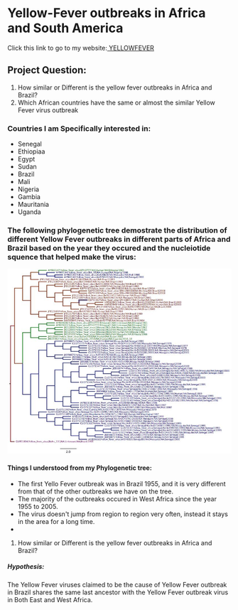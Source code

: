 

<html>
<link rel="stylesheet" type="text/css" href="eba.css">
<body>
<h1>Yellow-Fever outbreaks in Africa and South America</h1>
<p>Click this link to go to my website:<a href ="https://ebaberga.github.io/yellow-fever"> YELLOWFEVER</a></p>
<h2>Project Question:</h3>
<ol>
<li>How similar or Different is the yellow fever outbreaks in Africa and Brazil?</li>
<li>Which African countries have the same or almost the similar Yellow Fever virus outbreak</li>
 
</ol>
<h3>Countries I am Specifically interested in:</h2>
<ul>
  <li>Senegal</li>
  <li>Ethiopiaa</li>
  <li>Egypt</li>
  <li>Sudan</li>
  <li>Brazil</li>
  <li>Mali</li>
  <li>Nigeria</li>
  <li>Gambia</li>
  <li>Mauritania</li>
  <li>Uganda</li>
</ul>
<h3>The following phylogenetic tree demostrate the distribution of different Yellow Fever outbreaks in different parts of Africa and Brazil based on the year they occured and the nucleiotide squence that helped make the virus:</h3>
<img src="tree(yellow fever).jpg" >
<h4>Things I understood from my Phylogenetic tree:</h4>
<ul>
<li>The first Yello Fever outbreak was in Brazil 1955, and it is very different from that of the other outbreaks we have on the tree.</li>
<li>The majority of the outbreaks occured in West Africa since the year 1955 to 2005. </li>
<li>The virus doesn't jump from region to region very often, instead it stays in the area for a long time.</li>
<li></li>
</ul>
<ol>
<li>How similar or Different is the yellow fever outbreaks in Africa and Brazil?</li>
</ol>
<h5>Hypothesis:</h5>
<p>The Yellow Fever viruses claimed to be the cause of Yellow Fever outbreak in Brazil shares the same last ancestor with the Yellow Fever outbreak virus in Both East and West Africa.</p>

</body>
</html>

